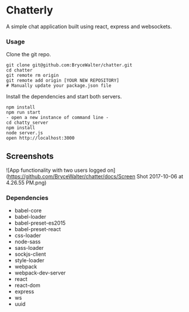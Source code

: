 Chatterly
=====================

A simple chat application built using react, express and websockets.

### Usage

Clone the git repo.

```
git clone git@github.com:BryceWalter/chatter.git
cd chatter
git remote rm origin
git remote add origin [YOUR NEW REPOSITORY]
# Manually update your package.json file
```

Install the dependencies and start both servers.

```
npm install
npm run start
- open a new instance of command line -
cd chatty_server
npm install
node server.js
open http://localhost:3000
```
## Screenshots
![App functionality with two users logged on](https://github.com/BryceWalter/chatter/docs/Screen Shot 2017-10-06 at 4.26.55 PM.png)
### Dependencies

* babel-core
* babel-loader
* babel-preset-es2015
* babel-preset-react
* css-loader
* node-sass
* sass-loader
* sockjs-client
* style-loader
* webpack
* webpack-dev-server
* react
* react-dom
* express
* ws
* uuid

